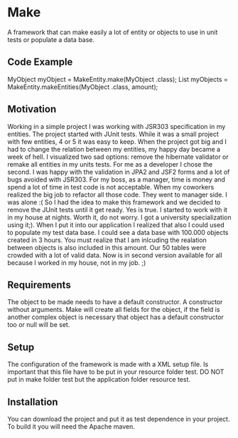 # Make
A framework that can make easily a lot of entity or objects to use in unit tests or populate a data base.

## Code Example
MyObject myObject = MakeEntity.make(MyObject .class);
List<MyObject> myObjects = MakeEntity.makeEntities(MyObject .class, amount);

## Motivation
Working in a simple project I was working with JSR303 specification in my entities. The project started with JUnit tests.
While it was a small project with few entities, 4 or 5 it was easy to keep.
When the project got big and I had to change the relation between my entities, my happy day became a week of hell.
I visualized two sad options: remove the hibernate validator or remake all entities in my units tests.
For me as a developer I chose the second. I was happy with the validation in JPA2 and JSF2 forms and a lot of bugs avoided with JSR303.
For my boss, as a manager, time is money and spend a lot of time in test code is not acceptable.
When my coworkers realized the big job to refactor all those code. They went to manager side. I was alone :(
So I had the idea to make this framework and we decided to remove the JUnit tests until it get ready.
Yes is true. I started to work with it in my house at nights. Worth it, do not worry. I got a university specialization using it;).
When I put it into our application I realized that also I could used to populate my test data base. I could see a data base with 100.000 objects created in 3 hours. You must realize that I am inlcuding the realation between objects is also included in this amount. Our 50 tables were crowded with a lot of valid data.
Now is in second version available for all because I worked in my house, not in my job. ;)

## Requirements
The object to be made needs to have a default constructor. A constructor without arguments.
Make will create all fields for the object, if the field is another complex object is necessary that object has a default constructor too or null will be set.

## Setup
The configuration of the framework is made with a XML setup file. Is important that this file have to be put in your resource folder test.
DO NOT put in make folder test but the application folder resource test. 


## Installation
You can download the project and put it as test dependence in your project.
To build it you will need the Apache maven.
